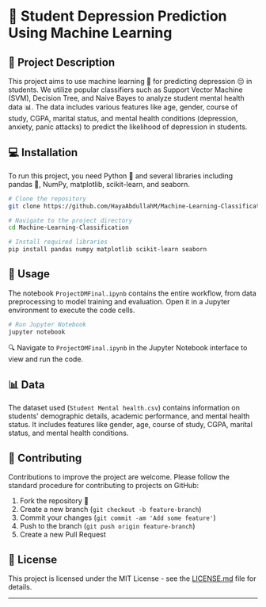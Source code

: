 
# 📘 Student Depression Prediction Using Machine Learning

## 📝 Project Description

This project  aims to use machine learning 🤖 for predicting depression 😔 in students. We utilize popular classifiers such as Support Vector Machine (SVM), Decision Tree, and Naive Bayes to analyze student mental health data 📊. The data includes various features like age, gender, course of study, CGPA, marital status, and mental health conditions (depression, anxiety, panic attacks) to predict the likelihood of depression in students.

## 💻 Installation

To run this project, you need Python 🐍 and several libraries including pandas 🐼, NumPy, matplotlib, scikit-learn, and seaborn.

```bash
# Clone the repository
git clone https://github.com/HayaAbdullahM/Machine-Learning-Classification.git

# Navigate to the project directory
cd Machine-Learning-Classification

# Install required libraries
pip install pandas numpy matplotlib scikit-learn seaborn
```

## 🚀 Usage

The notebook `ProjectDMFinal.ipynb` contains the entire workflow, from data preprocessing to model training and evaluation. Open it in a Jupyter environment to execute the code cells.

```bash
# Run Jupyter Notebook
jupyter notebook
```

🔍 Navigate to `ProjectDMFinal.ipynb` in the Jupyter Notebook interface to view and run the code.

## 📊 Data

The dataset used (`Student Mental health.csv`) contains information on students' demographic details, academic performance, and mental health status. It includes features like gender, age, course of study, CGPA, marital status, and mental health conditions.

## 👥 Contributing

Contributions to improve the project are welcome. Please follow the standard procedure for contributing to projects on GitHub:

1. Fork the repository 🍴
2. Create a new branch (`git checkout -b feature-branch`)
3. Commit your changes (`git commit -am 'Add some feature'`)
4. Push to the branch (`git push origin feature-branch`)
5. Create a new Pull Request

## 📜 License

This project is licensed under the MIT License - see the [LICENSE.md](LICENSE.md) file for details.

---
